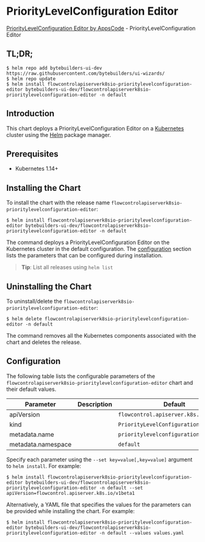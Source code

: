 # PriorityLevelConfiguration Editor

[PriorityLevelConfiguration Editor by AppsCode](https://byte.builders) - PriorityLevelConfiguration Editor

## TL;DR;

```console
$ helm repo add bytebuilders-ui-dev https://raw.githubusercontent.com/bytebuilders/ui-wizards/
$ helm repo update
$ helm install flowcontrolapiserverk8sio-prioritylevelconfiguration-editor bytebuilders-ui-dev/flowcontrolapiserverk8sio-prioritylevelconfiguration-editor -n default
```

## Introduction

This chart deploys a PriorityLevelConfiguration Editor on a [Kubernetes](http://kubernetes.io) cluster using the [Helm](https://helm.sh) package manager.

## Prerequisites

- Kubernetes 1.14+

## Installing the Chart

To install the chart with the release name `flowcontrolapiserverk8sio-prioritylevelconfiguration-editor`:

```console
$ helm install flowcontrolapiserverk8sio-prioritylevelconfiguration-editor bytebuilders-ui-dev/flowcontrolapiserverk8sio-prioritylevelconfiguration-editor -n default
```

The command deploys a PriorityLevelConfiguration Editor on the Kubernetes cluster in the default configuration. The [configuration](#configuration) section lists the parameters that can be configured during installation.

> **Tip**: List all releases using `helm list`

## Uninstalling the Chart

To uninstall/delete the `flowcontrolapiserverk8sio-prioritylevelconfiguration-editor`:

```console
$ helm delete flowcontrolapiserverk8sio-prioritylevelconfiguration-editor -n default
```

The command removes all the Kubernetes components associated with the chart and deletes the release.

## Configuration

The following table lists the configurable parameters of the `flowcontrolapiserverk8sio-prioritylevelconfiguration-editor` chart and their default values.

|     Parameter      | Description |                Default                 |
|--------------------|-------------|----------------------------------------|
| apiVersion         |             | `flowcontrol.apiserver.k8s.io/v1beta1` |
| kind               |             | `PriorityLevelConfiguration`           |
| metadata.name      |             | `prioritylevelconfiguration`           |
| metadata.namespace |             | `default`                              |


Specify each parameter using the `--set key=value[,key=value]` argument to `helm install`. For example:

```console
$ helm install flowcontrolapiserverk8sio-prioritylevelconfiguration-editor bytebuilders-ui-dev/flowcontrolapiserverk8sio-prioritylevelconfiguration-editor -n default --set apiVersion=flowcontrol.apiserver.k8s.io/v1beta1
```

Alternatively, a YAML file that specifies the values for the parameters can be provided while
installing the chart. For example:

```console
$ helm install flowcontrolapiserverk8sio-prioritylevelconfiguration-editor bytebuilders-ui-dev/flowcontrolapiserverk8sio-prioritylevelconfiguration-editor -n default --values values.yaml
```
